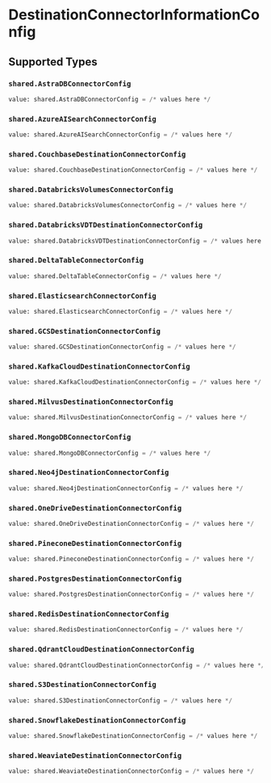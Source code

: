 # DestinationConnectorInformationConfig


## Supported Types

### `shared.AstraDBConnectorConfig`

```python
value: shared.AstraDBConnectorConfig = /* values here */
```

### `shared.AzureAISearchConnectorConfig`

```python
value: shared.AzureAISearchConnectorConfig = /* values here */
```

### `shared.CouchbaseDestinationConnectorConfig`

```python
value: shared.CouchbaseDestinationConnectorConfig = /* values here */
```

### `shared.DatabricksVolumesConnectorConfig`

```python
value: shared.DatabricksVolumesConnectorConfig = /* values here */
```

### `shared.DatabricksVDTDestinationConnectorConfig`

```python
value: shared.DatabricksVDTDestinationConnectorConfig = /* values here */
```

### `shared.DeltaTableConnectorConfig`

```python
value: shared.DeltaTableConnectorConfig = /* values here */
```

### `shared.ElasticsearchConnectorConfig`

```python
value: shared.ElasticsearchConnectorConfig = /* values here */
```

### `shared.GCSDestinationConnectorConfig`

```python
value: shared.GCSDestinationConnectorConfig = /* values here */
```

### `shared.KafkaCloudDestinationConnectorConfig`

```python
value: shared.KafkaCloudDestinationConnectorConfig = /* values here */
```

### `shared.MilvusDestinationConnectorConfig`

```python
value: shared.MilvusDestinationConnectorConfig = /* values here */
```

### `shared.MongoDBConnectorConfig`

```python
value: shared.MongoDBConnectorConfig = /* values here */
```

### `shared.Neo4jDestinationConnectorConfig`

```python
value: shared.Neo4jDestinationConnectorConfig = /* values here */
```

### `shared.OneDriveDestinationConnectorConfig`

```python
value: shared.OneDriveDestinationConnectorConfig = /* values here */
```

### `shared.PineconeDestinationConnectorConfig`

```python
value: shared.PineconeDestinationConnectorConfig = /* values here */
```

### `shared.PostgresDestinationConnectorConfig`

```python
value: shared.PostgresDestinationConnectorConfig = /* values here */
```

### `shared.RedisDestinationConnectorConfig`

```python
value: shared.RedisDestinationConnectorConfig = /* values here */
```

### `shared.QdrantCloudDestinationConnectorConfig`

```python
value: shared.QdrantCloudDestinationConnectorConfig = /* values here */
```

### `shared.S3DestinationConnectorConfig`

```python
value: shared.S3DestinationConnectorConfig = /* values here */
```

### `shared.SnowflakeDestinationConnectorConfig`

```python
value: shared.SnowflakeDestinationConnectorConfig = /* values here */
```

### `shared.WeaviateDestinationConnectorConfig`

```python
value: shared.WeaviateDestinationConnectorConfig = /* values here */
```

